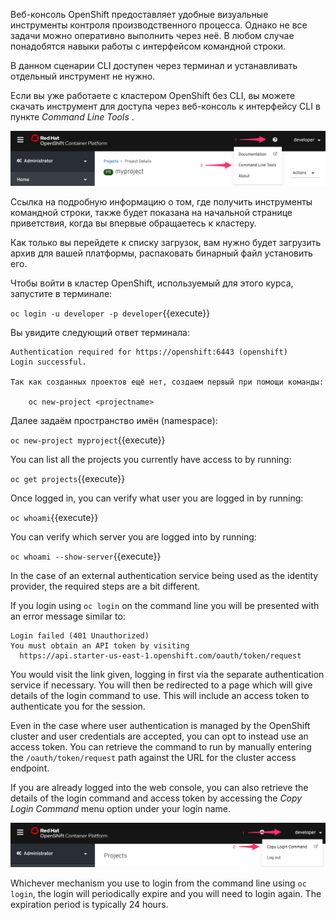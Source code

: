 Веб-консоль OpenShift предоставляет удобные визуальные инструменты контроля производственного процесса. Однако не все задачи можно оперативно выполнить через неё. В любом случае понадобятся навыки работы с интерфейсом командной строки.

В данном сценарии CLI доступен через терминал и устанавливать отдельный инструмент не нужно.

Если вы уже работаете с кластером OpenShift без CLI, вы можете скачать инструмент для доступа через веб-консоль к интерфейсу CLI в пункте _Command Line Tools_ .

![Command Line Tools](../../assets/introduction/cluster-access-44/02-command-line-tools.png)

Ссылка на подробную информацию о том, где получить инструменты командной строки, также будет показана на начальной странице приветствия, когда вы впервые обращаетесь к кластеру.

Как только вы перейдете к списку загрузок, вам нужно будет загрузить архив для вашей платформы, распаковать бинарный файл установить его.

Чтобы войти в кластер OpenShift, используемый для этого курса, запустите в терминале:

``oc login -u developer -p developer``{{execute}}

Вы увидите следующий ответ терминала:

```
Authentication required for https://openshift:6443 (openshift)
Login successful.

Так как созданных проектов ещё нет, создаем первый при помощи команды:

    oc new-project <projectname>
```
Далее задаём пространство имён (namespace):

``oc new-project myproject``{{execute}}

You can list all the projects you currently have access to by running:

``oc get projects``{{execute}}

Once logged in, you can verify what user you are logged in by running:

``oc whoami``{{execute}}

You can verify which server you are logged into by running:

``oc whoami --show-server``{{execute}}

In the case of an external authentication service being used as the identity provider, the required steps are a bit different.

If you login using ``oc login`` on the command line you will be presented with an error message similar to:

```
Login failed (401 Unauthorized)
You must obtain an API token by visiting
  https://api.starter-us-east-1.openshift.com/oauth/token/request
```

You would visit the link given, logging in first via the separate authentication service if necessary. You will then be redirected to a page which will give details of the login command to use. This will include an access token to authenticate you for the session.

Even in the case where user authentication is managed by the OpenShift cluster and user credentials are accepted, you can opt to instead use an access token. You can retrieve the command to run by manually entering the ``/oauth/token/request`` path against the URL for the cluster access endpoint.

If you are already logged into the web console, you can also retrieve the details of the login command and access token by accessing the _Copy Login Command_ menu option under your login name.

 ![Request Access Token](../../assets/introduction/cluster-access-44/02-login-access-token.png)

Whichever mechanism you use to login from the command line using ``oc login``, the login will periodically expire and you will need to login again. The expiration period is typically 24 hours.
